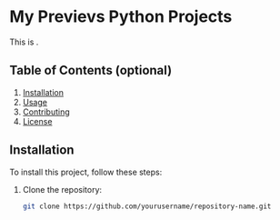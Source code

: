 # My Previevs Python Projects

This is .

## Table of Contents (optional)
1. [Installation](#installation)
2. [Usage](#usage)
3. [Contributing](#contributing)
4. [License](#license)

## Installation

To install this project, follow these steps:

1. Clone the repository:
   ```bash
   git clone https://github.com/yourusername/repository-name.git
